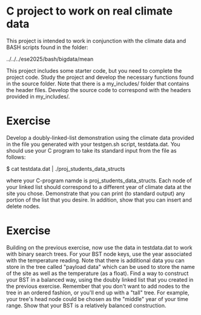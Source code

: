 # C project to work on real climate data
This project is intended to work in conjunction with the climate data and BASH scripts found in the folder:

../../../ese2025/bash/bigdata/mean

This project includes some starter code, but you need to complete the project code. Study the project and develop the necessary 
functions found in the source folder. Note that there is a my_includes/ folder that contains the header files. Develop the source
code to correspond with the headers provided in my_includes/.

# Exercise
Develop a doubly-linked-list demonstration using the climate data provided in the file you generated with your testgen.sh script,
testdata.dat. You should use your C program to take its standard input from the file as follows:

$ cat testdata.dat | ./proj_students_data_structs

where your C-program namde is proj_students_data_structs. Each node of your linked list should correspond to a different year of
climate data at the site you chose. Demonstrate that you can print (to standard output) any portion of the list that you desire.
In addition, show that you can insert and delete nodes.

# Exercise
Building on the previous exercise, now use the data in testdata.dat to work with binary search trees. For your BST node keys,
use the year associated with the temperature reading. Note that there is additional data you can store in the tree
called "payload data" which can be used to store the name of the site as well as the temperature (as a float). Find a way to 
construct your BST in a balanced way, using the doubly linked list that you created in the previous exercise. Remember that
you don't want to add nodes to the tree in an ordered fashion, or you'll end up with a "tall" tree. For example, your tree's
head node could be chosen as the "middle" year of your time range. Show that your BST is a relatively balanced construction.

